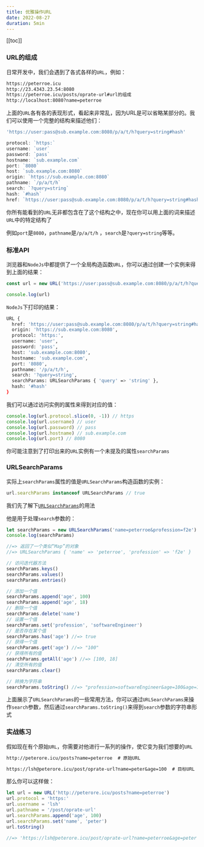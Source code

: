 ```yaml
---
title: 优雅操作URL
date: 2022-08-27
duration: 5min
---
```


[[toc]]

### URL的组成

日常开发中，我们会遇到了各式各样的`URL`，例如：

```sh
https://peterroe.icu
http://23.4343.23.54:8080
https://peterroe.icu/posts/oprate-url#url的组成
http://localhost:8080?name=peterroe
```

上面的`URL`各有各的表现形式，看起来非常乱，因为URL是可以省略某部分的。我们可以使用一个完整的结构来描述他们：

```js
'https://user:pass@sub.example.com:8080/p/a/t/h?query=string#hash'

protocol: `https:`
username: `user`
password: `pass`
hostname: `sub.example.com`
port: `8080`
host: `sub.example.com:8080`
origin: `https://sub.example.com:8080`
pathname: `/p/a/t/h`
search: `?query=string`
hash: `#hash`
href: `https://user:pass@sub.example.com:8080/p/a/t/h?query=string#hash`
```

你所有能看到的`URL`无非都包含在了这个结构之中，现在你可以用上面的词来描述`URL`中的特定结构了

例如`port`是`8080`，`pathname`是`/p/a/t/h`  ，`search`是`?query=string`等等。


### 标准API

浏览器和`NodeJs`中都提供了一个全局构造函数`URL`，你可以通过创建一个实例来得到上面的结果：

```js
const url = new URL('https://user:pass@sub.example.com:8080/p/a/t/h?query=string#hash')

console.log(url)
```

`NodeJs`下打印的结果：

```sh
URL {
  href: 'https://user:pass@sub.example.com:8080/p/a/t/h?query=string#hash',
  origin: 'https://sub.example.com:8080',
  protocol: 'https:',
  username: 'user',
  password: 'pass',
  host: 'sub.example.com:8080',
  hostname: 'sub.example.com',
  port: '8080',
  pathname: '/p/a/t/h',
  search: '?query=string',
  searchParams: URLSearchParams { 'query' => 'string' },
  hash: '#hash'
}
```

我们可以通过访问实例的属性来得到对应的值：

```js
console.log(url.protocol.slice(0, -1)) // https
console.log(url.username) // user
console.log(url.password) // pass
console.log(url.hostname) // sub.example.com
console.log(url.port) // 8080
```

你可能注意到了打印出来的`URL`实例有一个未提及的属性`searchParams`

### URLSearchParams

实际上`searchParams`属性的值是`URLSearchParams`构造函数的实例：

```js
url.searchParams instanceof URLSearchParams // true
```

我们先了解下[`URLSearchParams`](https://developer.mozilla.org/zh-CN/docs/Web/API/URLSearchParams)的用法

他是用于处理`search`参数的：

```js
let searchParams = new URLSearchParams('name=peterroe&profession=f2e')
console.log(searchParams)

//=> 返回了一个类似“Map”的对象
//=> URLSearchParams { 'name' => 'peterroe', 'profession' => 'f2e' }

// 访问迭代器方法
searchParams.keys()
searchParams.values()
searchParams.entries()

// 添加一个值
searchParams.append('age', 100)
searchParams.append('age', 18)
// 删除一个值
searchParams.delete('name')
// 设置一个值
searchParams.set('profession', 'softwareEngineer')
// 是否存在某个值
searchParams.has('age') //=> true
// 获得一个值
searchParams.get('age') //=> "100"
// 获得所有的值
searchParams.getAll('age') //=> [100, 18]
// 清空所有的值
searchParams.clear()

// 转换为字符串
searchParams.toString() //=> "profession=softwareEngineer&age=100&age=18"
```

上面展示了`URLSearchParams`的一些常用方法，你可以通过`URLSearchParams`来操作`search`参数，然后通过`searchParams.toString()`来得到`search`参数的字符串形式


### 实战练习

假如现在有个原始`URL`，你需要对他进行一系列的操作，使它变为我们想要的`URL`

```txt
http://peterore.icu/posts?name=peterroe  # 原始URL

https://lsh@peterore.icu/post/oprate-url?name=peter&age=100  # 目标URL
```

那么你可以这样做：

```js
let url = new URL('http://peterore.icu/posts?name=peterroe')
url.protocol = 'https:'
url.username = 'lsh'
url.pathname = '/post/oprate-url'
url.searchParams.append('age', 100)
url.searchParams.set('name', 'peter')
url.toString()

//=> 'https://lsh@peterore.icu/post/oprate-url?name=peterroe&age=peter'
```
